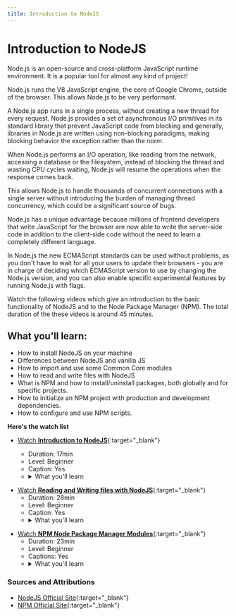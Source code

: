 ```yaml
---
title: Introduction to NodeJS
---
```


# Introduction to NodeJS

Node.js is an open-source and cross-platform JavaScript runtime environment. It is a popular tool for almost any kind of project!

Node.js runs the V8 JavaScript engine, the core of Google Chrome, outside of the browser. This allows Node.js to be very performant.

A Node.js app runs in a single process, without creating a new thread for every request. Node.js provides a set of asynchronous I/O primitives in its standard library that prevent JavaScript code from blocking and generally, libraries in Node.js are written using non-blocking paradigms, making blocking behavior the exception rather than the norm.

When Node.js performs an I/O operation, like reading from the network, accessing a database or the filesystem, instead of blocking the thread and wasting CPU cycles waiting, Node.js will resume the operations when the response comes back.

This allows Node.js to handle thousands of concurrent connections with a single server without introducing the burden of managing thread concurrency, which could be a significant source of bugs.

Node.js has a unique advantage because millions of frontend developers that write JavaScript for the browser are now able to write the server-side code in addition to the client-side code without the need to learn a completely different language.

In Node.js the new ECMAScript standards can be used without problems, as you don't have to wait for all your users to update their browsers - you are in charge of deciding which ECMAScript version to use by changing the Node.js version, and you can also enable specific experimental features by running Node.js with flags.

Watch the following videos which give an introduction to the basic functionality of NodeJS and to the Node Package Manager (NPM). The total duration of the these videos is around 45 minutes.

## What you'll learn:

- How to install NodeJS on your machine
- Differences between NodeJS and vanilla JS
- How to import and use some Common Core modules
- How to read and write files with NodeJS
- What is NPM and how to install/uninstall packages, both globally and for specific projects.
- How to initialize an NPM project with production and development dependencies.
- How to configure and use NPM scripts.

**Here's the watch list**

<!-- SGEN:META:PROGRESS:task=Watch 'Introduction to NodeJS -->
- [Watch **Introduction to NodeJS**](https://www.youtube.com/watch?v=JZXQ455OT3A){:target="_blank"}

  - Duration: 17min
  - Level: Beginner
  - Caption: Yes
  - <details>
      <summary>What you'll learn</summary>
      <ul>
          <li>Install Node.js</li>
          <li>console.log() in terminal</li>
          <li>The global object</li>
          <li>Use Common JS imports</li>
          <li>Use the 'os' and 'path' Common Core modules</li>
          <li>Create custom modules</li>
      </ul>
    </details>

<!-- SGEN:META:PROGRESS:task=Watch 'Reading and Writing files with NodeJS' -->
- [Watch **Reading and Writing files with NodeJS**](https://www.youtube.com/watch?v=yQBw8skBdZU){:target="_blank"}
  - Duration: 28min
  - Level: Beginner
  - Caption: Yes
  - <details>
      <summary>What you'll learn</summary>
      <ul>
        <li>Use the NodeJS docs</li>
        <li>Read or write a file with Node.js</li>
        <li>Handle errors</li>
        <li>Callback functions</li>
        <li>Callback hell and instead use 'async' and 'await'</li>
        <li>Use the fsPromises</li>
        <li>Delete a file with Node.js</li>
        <li>Use streams for large files</li>
        <li>Create or remove a directory with Node.js</li>
        <li>Check if a file or directory exists</li>
      </ul>
    </details>

<!-- SGEN:META:PROGRESS:task=NPM Node Package Manager Modules -->
- [Watch **NPM Node Package Manager Modules**](https://www.youtube.com/watch?v=oGO_-DWTmKA){:target="_blank"}
  - Duration: 23min
  - Level: Beginner
  - Captions: Yes
  - <details>
      <summary>What you'll learn</summary>
      <ul>
        <li>What is NPM?</li>
        <li>NPM documentation</li>
        <li>Install an NPM package globally</li>
        <li>'npm init' and 'package.json'</li>
        <li>Installing a production or dev dependency</li>
        <li>NPM scripts</li>
        <li>Importing a package with an alias</li>
        <li>Searching for npm packages</li>
        <li>Semantic versioning</li>
        <li>Update dependencies</li>
        <li>Uninstall an NPM package</li>
      </ul>
    </details>

### Sources and Attributions

- [NodeJS Official Site](https://nodejs.org/){:target="_blank"}
- [NPM Official Site](https://www.npmjs.com/){:target="_blank"}